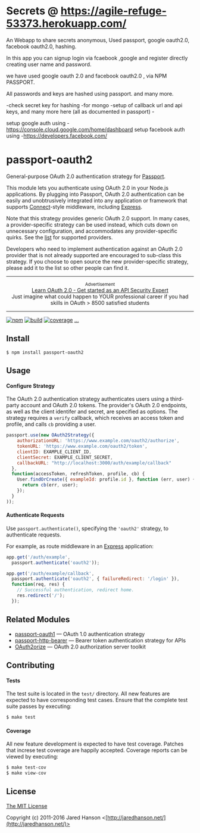 # Secrets @ https://agile-refuge-53373.herokuapp.com/
An Webapp to share secrets anonymous, Used passport, google oauth2.0, facebook oauth2.0, hashing.

In this app you can signup login via fcaebook ,google and register directly creating user name and password.

we have used google oauth 2.0 and facebook oauth2.0 , via NPM PASSPORT.

All passwords and keys are hashed using passport. and many more.


-check secret key for hashing
-for mongo
-setup of callback url and api keys, and many more here (all as documented in passport) -

setup google auth using -https://console.cloud.google.com/home/dashboard
setup facebook auth using -https://developers.facebook.com/


# passport-oauth2

General-purpose OAuth 2.0 authentication strategy for [Passport](http://passportjs.org/).

This module lets you authenticate using OAuth 2.0 in your Node.js applications.
By plugging into Passport, OAuth 2.0 authentication can be easily and
unobtrusively integrated into any application or framework that supports
[Connect](http://www.senchalabs.org/connect/)-style middleware, including
[Express](http://expressjs.com/).

Note that this strategy provides generic OAuth 2.0 support.  In many cases, a
provider-specific strategy can be used instead, which cuts down on unnecessary
configuration, and accommodates any provider-specific quirks.  See the
[list](https://github.com/jaredhanson/passport/wiki/Strategies) for supported
providers.

Developers who need to implement authentication against an OAuth 2.0 provider
that is not already supported are encouraged to sub-class this strategy.  If you
choose to open source the new provider-specific strategy, please add it to the
list so other people can find it.

---

<p align="center">
  <sup>Advertisement</sup>
  <br>
  <a href="https://click.linksynergy.com/link?id=D*o7yui4/NM&offerid=507388.380582&type=2&murl=https%3A%2F%2Fwww.udemy.com%2Fcourse%2Flearn-oauth-2%2F&u1=5I2riUEiNIRjPjdjxj6X4exzu3lhRkWY0et6Y8eyT3">Learn OAuth 2.0 - Get started as an API Security Expert</a><br>Just imagine what could happen to YOUR professional career if you had skills in OAuth > 8500 satisfied students
</p>

---

[![npm](https://img.shields.io/npm/v/passport-oauth2.svg)](https://www.npmjs.com/package/passport-oauth2)
[![build](https://img.shields.io/travis/jaredhanson/passport-oauth2.svg)](https://travis-ci.org/jaredhanson/passport-oauth2)
[![coverage](https://img.shields.io/coveralls/jaredhanson/passport-oauth2.svg)](https://coveralls.io/github/jaredhanson/passport-oauth2)
[...](https://github.com/jaredhanson/passport-oauth2/wiki/Status)

## Install

    $ npm install passport-oauth2

## Usage

#### Configure Strategy

The OAuth 2.0 authentication strategy authenticates users using a third-party
account and OAuth 2.0 tokens.  The provider's OAuth 2.0 endpoints, as well as
the client identifer and secret, are specified as options.  The strategy
requires a `verify` callback, which receives an access token and profile,
and calls `cb` providing a user.

```js
passport.use(new OAuth2Strategy({
    authorizationURL: 'https://www.example.com/oauth2/authorize',
    tokenURL: 'https://www.example.com/oauth2/token',
    clientID: EXAMPLE_CLIENT_ID,
    clientSecret: EXAMPLE_CLIENT_SECRET,
    callbackURL: "http://localhost:3000/auth/example/callback"
  },
  function(accessToken, refreshToken, profile, cb) {
    User.findOrCreate({ exampleId: profile.id }, function (err, user) {
      return cb(err, user);
    });
  }
));
```

#### Authenticate Requests

Use `passport.authenticate()`, specifying the `'oauth2'` strategy, to
authenticate requests.

For example, as route middleware in an [Express](http://expressjs.com/)
application:

```js
app.get('/auth/example',
  passport.authenticate('oauth2'));

app.get('/auth/example/callback',
  passport.authenticate('oauth2', { failureRedirect: '/login' }),
  function(req, res) {
    // Successful authentication, redirect home.
    res.redirect('/');
  });
```

## Related Modules

- [passport-oauth1](https://github.com/jaredhanson/passport-oauth1) — OAuth 1.0 authentication strategy
- [passport-http-bearer](https://github.com/jaredhanson/passport-http-bearer) — Bearer token authentication strategy for APIs
- [OAuth2orize](https://github.com/jaredhanson/oauth2orize) — OAuth 2.0 authorization server toolkit

## Contributing

#### Tests

The test suite is located in the `test/` directory.  All new features are
expected to have corresponding test cases.  Ensure that the complete test suite
passes by executing:

```bash
$ make test
```

#### Coverage

All new feature development is expected to have test coverage.  Patches that
increse test coverage are happily accepted.  Coverage reports can be viewed by
executing:

```bash
$ make test-cov
$ make view-cov
```

## License

[The MIT License](http://opensource.org/licenses/MIT)

Copyright (c) 2011-2016 Jared Hanson <[http://jaredhanson.net/](http://jaredhanson.net/)>

